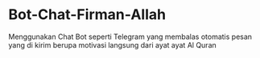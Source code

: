 # Bot-Chat-Firman-Allah

Menggunakan Chat Bot seperti Telegram yang membalas otomatis pesan yang di kirim berupa motivasi langsung dari ayat ayat Al Quran
